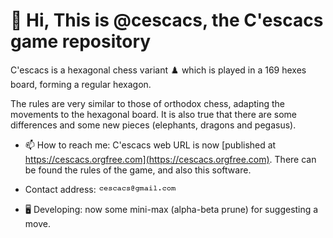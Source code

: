 # 👋 Hi, This is @cescacs, the C'escacs game repository

C'escacs is a hexagonal chess variant :chess_pawn: which is played in a 169 hexes board, forming a regular hexagon.

The rules are very similar to those of orthodox chess, adapting the movements to the hexagonal board.
It is also true that there are some differences and some new pieces (elephants, dragons and pegasus).

- 📫 How to reach me: C'escacs web URL is now [published at https://cescacs.orgfree.com](https://cescacs.orgfree.com).
There can be found the rules of the game, and also this software.

- Contact address: ![email address image](https://github.com/cescacs/cescacs/blob/dd0417bb179d204bdce1a020a33fe6c83a5b79af/email-address-image.gif)

- :desktop_computer: Developing: now some mini-max (alpha-beta prune) for suggesting a move.
